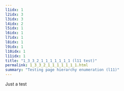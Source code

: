 ```yaml
---
l1idx: 1
l2idx: 3
l3idx: 3
l4idx: 2
l5idx: 1
l6idx: 1
l7idx: 1
l8idx: 1
l9idx: 1
l10idx: 1
l11idx: 1
title: "1_3_3_2_1_1_1_1_1_1_1 (l11 test)"
permalink: 1_3_3_2_1_1_1_1_1_1_1.html
summary: "Testing page hierarchy enumeration (l11)"
---
```

Just a test